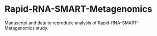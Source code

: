 # Rapid-RNA-SMART-Metagenomics

Manuscript and data to reproduce analysis of Rapid-RNA-SMART-Metagenomics study.
